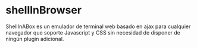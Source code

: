 # shellInBrowser
ShellInABox es un emulador de terminal web basado en ajax para cualquier navegador que soporte Javascript y CSS sin necesidad de disponer de ningún plugin adicional.
